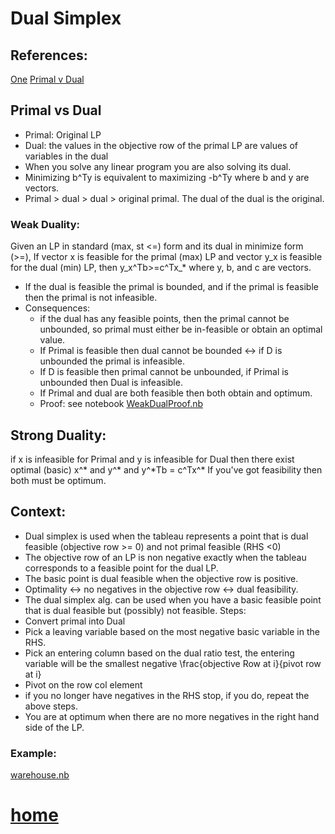 # Dual Simplex
## References:
[One](https://www.linearprogramming.info/how-to-solve-a-linear-programming-model-with-dual-simplex-method/)
[Primal v Dual](https://www.linearprogramming.info/primal-dual-relationships-in-linear-programming-duality-theory-in-lp/)
## Primal vs Dual
- Primal: Original LP
- Dual: the values in the objective row of the primal LP are values of variables in the dual
- When you solve any linear program you are also solving its dual.
- Minimizing b^Ty is equivalent to maximizing -b^Ty where b and y are vectors.
- Primal > dual > dual > original primal. The dual of the dual is the original.
### Weak Duality:
Given an LP in standard (max, st <=) form and its dual in minimize form (>=), If vector x is feasible for the primal (max) LP and vector y_x is feasible for the dual (min) LP, then y_x^Tb>=c^Tx_* where y, b, and c are vectors.
- If the dual is feasible the primal is bounded, and if the primal is feasible then the primal is not infeasible.
- Consequences:
  - if the dual has any feasible points, then the primal cannot be unbounded, so primal must either be in-feasible or obtain an optimal value.
  - If Primal is feasible then dual cannot be bounded <-> if D is unbounded the primal is infeasible.
  - If D is feasible then primal cannot be unbounded, if Primal is unbounded then Dual is infeasible.
  - If Primal and dual are both feasible then both obtain and optimum.
  - Proof:  see notebook [WeakDualProof.nb]()
## Strong Duality:
if x is infeasible for Primal and y is infeasible for Dual then there exist optimal (basic) x^* and y^* and y^\*Tb = c^Tx^*
If you've got feasibility then both must be optimum.
## Context:
- Dual simplex is used when the tableau represents a point that is dual feasible (objective row >= 0) and not primal feasible (RHS <0)
- The objective row of an LP is non negative exactly when the tableau corresponds to a feasible point for the dual LP.
- The basic point is dual feasible when the objective row is positive.
- Optimality <-> no negatives in the objective row <-> dual feasibility.
- The dual simplex alg. can be used when you have a basic feasible point that is dual feasible but (possibly) not feasible.
Steps:
- Convert primal into Dual
- Pick a leaving variable based on the most negative basic variable in the RHS.
- Pick an entering column based on the dual ratio test, the entering variable will be the smallest negative \frac{objective Row at i}{pivot row at i}
- Pivot on the row col element
- if you no longer have negatives in the RHS stop, if you do, repeat the above steps.
- You are at optimum when there are no more negatives in the right hand side of the LP.

### Example:
[warehouse.nb](https://github.com/AllisonBolen/LinearAlgebra/blob/bolen/dual/warehouse.nb)


# [home](https://github.com/AllisonBolen/LinearAlgebra/tree/bolen)
